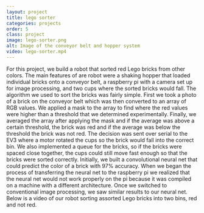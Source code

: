 ```yaml
---
layout: project
title: lego sorter
categories: projects
order: 5
class: project
image: lego-sorter.png
alt: Image of the conveyor belt and hopper system
video: lego-sorter.mp4
---
```

For this project, we build a robot that sorted red Lego bricks from other colors. The main features of are robot were a shaking hopper that loaded individual bricks onto a conveyor belt, a raspberry pi with a camera set up for image processing, and two cups where the sorted bricks would fall. The algorithm we used to sort the bricks was fairly simple. First we took a photo of a brick on the conveyor belt which was then converted to an array of RGB values. We applied a mask to the array to find where the red values were higher than a threshold that we determined experimentally. Finally, we averaged the array after applying the mask and if the average was above a certain threshold, the brick was red and if the average was below the threshold the brick was not red. The decision was sent over serial to the EV3 where a motor rotated the cups so the brick would fall into the correct bin. We also implemented a queue for the bricks, so if the bricks were spaced close together, the cups could still move fast enough so that the bricks were sorted correctly. Initially, we built a convolutional neural net that could predict the color of a brick with 97% accuracy. When we began the process of transferring the neural net to the raspberry pi we realized that the neural net would not work properly on the pi because it was compiled on a machine with a different architecture. Once we switched to conventional image processing, we saw similar results to our neural net. Below is a video of our robot sorting assorted Lego bricks into two bins, red and not red. 